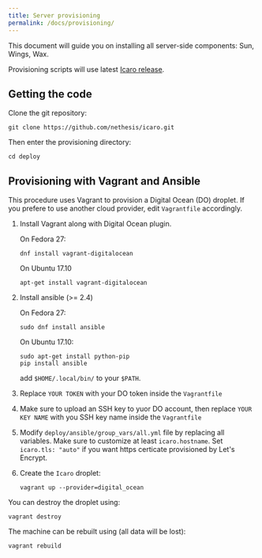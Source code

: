 ```yaml
---
title: Server provisioning
permalink: /docs/provisioning/
---
```


This document will guide you on installing all server-side components: Sun, Wings, Wax.

Provisioning scripts will use latest [Icaro release](https://github.com/nethesis/icaro/releases).

## Getting the code

Clone the git repository:
```
git clone https://github.com/nethesis/icaro.git
```

Then enter the provisioning directory:
```
cd deploy
```

## Provisioning with Vagrant and Ansible

This procedure uses Vagrant to provision a Digital Ocean (DO) droplet.
If you prefere to use another cloud provider, edit ``Vagrantfile`` accordingly.


1. Install Vagrant along with Digital Ocean plugin.

   On Fedora 27:
   ```
   dnf install vagrant-digitalocean
   ```
   On Ubuntu 17.10
   ```
   apt-get install vagrant-digitalocean
   ```
2. Install ansible (>= 2.4)

   On Fedora 27:
   ```
   sudo dnf install ansible
   ```
   On Ubuntu 17.10:
   ```
   sudo apt-get install python-pip
   pip install ansible
   ```
   add ``$HOME/.local/bin/`` to your ``$PATH``.

3. Replace ``YOUR TOKEN`` with your DO token inside the ``Vagrantfile``

4. Make sure to upload an SSH key to yuor DO account, then replace ``YOUR KEY NAME``
   with you SSH key name inside the ``Vagrantfile``

5. Modify ``deploy/ansible/group_vars/all.yml`` file by replacing all variables.
   Make sure to customize at least ``icaro.hostname``.
   Set ``icaro.tls: "auto"`` if you want https certicate provisioned by Let's Encrypt.

6. Create the ``Icaro`` droplet:
   ```
   vagrant up --provider=digital_ocean
   ```

You can destroy the droplet using:
```
vagrant destroy
```

The machine can be rebuilt using (all data will be lost):
```
vagrant rebuild
```
